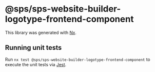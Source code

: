 # @sps/sps-website-builder-logotype-frontend-component

This library was generated with [Nx](https://nx.dev).

## Running unit tests

Run `nx test @sps/sps-website-builder-logotype-frontend-component` to execute the unit tests via [Jest](https://jestjs.io).
